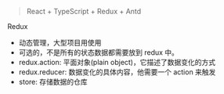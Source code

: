 > React + TypeScript + Redux + Antd

Redux

- 动态管理，大型项目用使用
- 可选的，不是所有的状态数据都需要放到 redux 中。
- redux.action: 平面对象(plain object)，它描述了数据变化的方式
- redux.reducer: 数据变化的具体内容，他需要一个 action 来触发
- store: 存储数据的仓库
